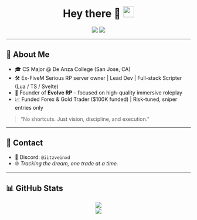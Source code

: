 <h1 align="center">
  Hey there 👋
  <img src="https://media.giphy.com/media/hvRJCLFzcasrR4ia7z/giphy.gif" width="30px"/>
</h1>

<div align="center">
  <img src="https://img.shields.io/badge/Founder-Evolve-blueviolet?style=flat-square"/>
  <img src="https://img.shields.io/badge/Focus-Trading_&_Dev-success?style=flat-square"/>
</div>

---

## 🧠 About Me

- 🎓 CS Major @ De Anza College (San Jose, CA)
- 🛠️ Ex-FiveM Serious RP server owner | Lead Dev | Full-stack Scripter (Lua / TS / Svelte)
- 🧱 Founder of **Evolve RP** – focused on high-quality immersive roleplay
- 📈 Funded Forex & Gold Trader ($100K funded) | Risk-tuned, sniper entries only

> “No shortcuts. Just vision, discipline, and execution.”

---

## 💬 Contact

- 💬 Discord: `@iitzveinxd`
- 🌐 *Tracking the dream, one trade at a time.*

---

## 📊 GitHub Stats

<div align="center">
  <a href="https://git.io/streak-stats">
    <img src="https://github-readme-streak-stats.herokuapp.com?user=VeinDevTtv&theme=tokyonight&date_format=M%20j%5B%2C%20Y%5D"/>
  </a>
  <br/>
  <img src="https://github-readme-stats.vercel.app/api?username=VeinDevTtv&show_icons=true&theme=tokyonight"/>
  <br/>
  <img src="https://github-readme-stats.vercel.app/api/top-langs/?username=VeinDevTtv&hide_progress_
